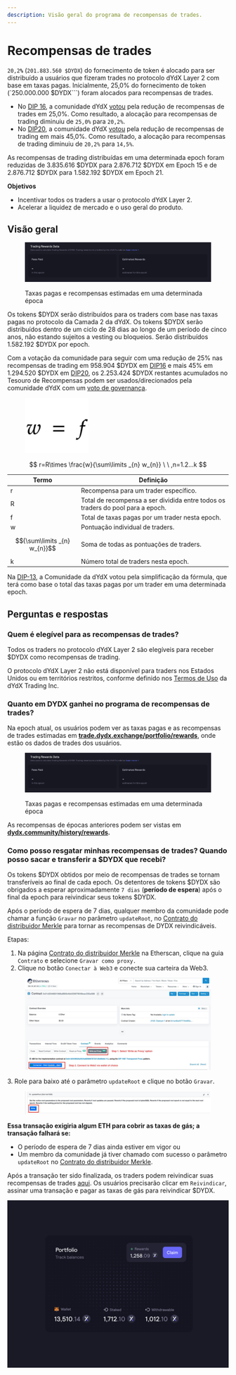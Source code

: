 ```yaml
---
description: Visão geral do programa de recompensas de trades.
---
```


# Recompensas de trades

`20,2`**`%`** (`201.883.560 $DYDX`) do fornecimento de token é alocado para ser distribuído a usuários que fizeram trades no protocolo dYdX Layer 2 com base em taxas pagas. Inicialmente, 25,0% do fornecimento de token (`250.000.000 $DYDX```) foram alocados para recompensas de trades.

* No [DIP 16](https://github.com/dydxfoundation/dip/blob/master/content/dips/DIP-16.md), a comunidade dYdX [votou](https://dydx.community/dashboard/proposal/8) pela redução de recompensas de trades em 25,0%. Como resultado, a alocação para recompensas de trading diminuiu de `25,0%` para `20,2%`.
* No [DIP20](https://dydx.community/dashboard/proposal/11), a comunidade dYdX [votou](https://dydx.community/dashboard/proposal/11) pela redução de recompensas de trading em mais 45,0%. Como resultado, a alocação para recompensas de trading diminuiu de `20,2%` para `14,5%`.

As recompensas de trading distribuídas em uma determinada epoch foram reduzidas de 3.835.616 $DYDX para 2.876.712 $DYDX em Epoch 15 e de 2.876.712 $DYDX para 1.582.192 $DYDX em Epoch 21.

**Objetivos**

* Incentivar todos os traders a usar o protocolo dYdX Layer 2.
* Acelerar a liquidez de mercado e o uso geral do produto.

## **Visão geral**

<figure><img src="../.gitbook/assets/1-fees-paid-estimated-rewards.png" alt=""><figcaption><p>Taxas pagas e recompensas estimadas em uma determinada época</p></figcaption></figure>

Os tokens $DYDX serão distribuídos para os traders com base nas taxas pagas no protocolo da Camada 2 da dYdX. Os tokens $DYDX serão distribuídos dentro de um ciclo de 28 dias ao longo de um período de cinco anos, não estando sujeitos a vesting ou bloqueios. Serão distribuídos 1.582.192 $DYDX por epoch.

Com a votação da comunidade para seguir com uma redução de 25% nas recompensas de trading em 958.904 $DYDX em [DIP16](https://dydx.community/dashboard/proposal/8) e mais 45% em 1.294.520 $DYDX em [DIP20](https://dydx.community/dashboard/proposal/11), os 2.253.424 $DYDX restantes acumulados no Tesouro de Recompensas podem ser usados/direcionados pela comunidade dYdX com um [voto de governança](https://docs.dydx.community/dydx-governance/voting-and-governance/governance-parameters).

<figure><img src="../.gitbook/assets/1-trading-rewards-formula-new.png" alt=""><figcaption></figcaption></figure>

$$
r=R\times \frac{w}{\sum\limits _{n} w_{n}} \ \ ,n=1.2...k
$$

| Termo | Definição |
| ---------------------------- | ----------------------------------------------------------------------- |
| r | Recompensa para um trader específico. |
| R | Total de recompensa a ser dividida entre todos os traders do pool para a epoch. |
| f | Total de taxas pagas por um trader nesta epoch. |
| w | Pontuação individual de traders. |
| $${\sum\limits _{n} w_{n}}$$ | Soma de todas as pontuações de traders. |
| k | Número total de traders nesta epoch. |

Na [DIP-13](https://github.com/dydxfoundation/dip/blob/master/content/dips/DIP-13.md), a Comunidade da dYdX votou pela simplificação da fórmula, que terá como base o total das taxas pagas por um trader em uma determinada epoch.

## Perguntas e respostas

### Quem é elegível para as recompensas de trades?

Todos os traders no protocolo dYdX Layer 2 são elegíveis para receber $DYDX como recompensas de trading.

O protocolo dYdX Layer 2 não está disponível para traders nos Estados Unidos ou em territórios restritos, conforme definido nos [Termos de Uso](https://dydx.exchange/terms) da dYdX Trading Inc.

### Quanto em DYDX ganhei no programa de recompensas de trades?

Na epoch atual, os usuários podem ver as taxas pagas e as recompensas de trades estimadas em [**trade.dydx.exchange/portfolio/rewards**](https://trade.dydx.exchange/portfolio/rewards), onde estão os dados de trades dos usuários.

<figure><img src="../.gitbook/assets/1-fees-paid-estimated-rewards.png" alt=""><figcaption><p>Taxas pagas e recompensas estimadas em uma determinada época</p></figcaption></figure>

As recompensas de épocas anteriores podem ser vistas em [**dydx.community/history/rewards**](https://dydx.community/history/rewards)**.**

### Como posso resgatar minhas recompensas de trades? Quando posso sacar e transferir a $DYDX que recebi?

Os tokens $DYDX obtidos por meio de recompensas de trades se tornam transferíveis ao final de cada epoch. Os detentores de tokens $DYDX são obrigados a esperar aproximadamente `7 dias` (**período de espera**) após o final da epoch para reivindicar seus tokens $DYDX.

Após o período de espera de 7 dias, qualquer membro da comunidade pode chamar a função `Gravar` no parâmetro `updateRoot`, no [Contrato do distribuidor Merkle](https://etherscan.io/address/0x01d3348601968ab85b4bb028979006eac235a588#writeProxyContract) para tornar as recompensas de DYDX reivindicáveis.

Etapas:

1. Na página [Contrato do distribuidor Merkle](https://etherscan.io/address/0x01d3348601968ab85b4bb028979006eac235a588#writeProxyContract) na Etherscan, clique na guia `Contrato` e selecione `Gravar como proxy.`
2. Clique no botão `Conectar à Web3` e conecte sua carteira da Web3.

<figure><img src="../.gitbook/assets/merkle-distributor-contract.jpeg" alt=""><figcaption></figcaption></figure>

3\. Role para baixo até o parâmetro `updateRoot` e clique no botão `Gravar`.

<figure><img src="../.gitbook/assets/updateRoot-claiming.jpeg" alt=""><figcaption></figcaption></figure>

**Essa transação exigiria algum ETH para cobrir as taxas de gás; a transação falhará se:**

* O período de espera de 7 dias ainda estiver em vigor ou
* Um membro da comunidade já tiver chamado com sucesso o parâmetro `updateRoot` no [Contrato do distribuidor Merkle](https://etherscan.io/address/0x01d3348601968ab85b4bb028979006eac235a588#writeProxyContract).

Após a transação ter sido finalizada, os traders podem reivindicar suas recompensas de trades [aqui](https://dydx.community/dashboard). Os usuários precisarão clicar em `Reivindicar`, assinar uma transação e pagar as taxas de gás para reivindicar $DYDX.

![Visão geral de recompensas do portfólio](../.gitbook/assets/1-portfolio-overview-rewards.png)
